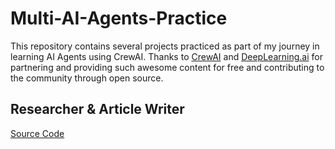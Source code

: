 # Multi-AI-Agents-Practice

This repository contains several projects practiced as part of my journey in learning AI Agents using CrewAI. Thanks to [CrewAI](https://www.crewai.com/) and [DeepLearning.ai](https://www.deeplearning.ai/) for partnering and providing such awesome content for free and contributing to the community through open source.

## Researcher & Article Writer 
[Source Code](https://github.com/gdevakumar/Multi-AI-Agents-Practice/tree/main/ArticleWriter)


